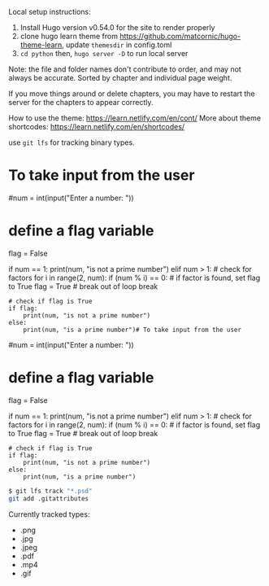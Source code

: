 Local setup instructions:

1. Install Hugo version v0.54.0 for the site to render properly
1. clone hugo learn theme from https://github.com/matcornic/hugo-theme-learn, update `themesdir` in config.toml
1. `cd python` then, `hugo server -D` to run local server

Note: the file and folder names don't contribute to order, and may not always be accurate. Sorted by chapter and individual page weight.

If you move things around or delete chapters, you may have to restart the server for the chapters to appear correctly.

How to use the theme: https://learn.netlify.com/en/cont/
More about theme shortcodes: https://learn.netlify.com/en/shortcodes/

use `git lfs` for tracking binary types.
# To take input from the user
#num = int(input("Enter a number: "))

# define a flag variable
flag = False

if num == 1:
    print(num, "is not a prime number")
elif num > 1:
    # check for factors
    for i in range(2, num):
        if (num % i) == 0:
            # if factor is found, set flag to True
            flag = True
            # break out of loop
            break

    # check if flag is True
    if flag:
        print(num, "is not a prime number")
    else:
        print(num, "is a prime number")# To take input from the user
#num = int(input("Enter a number: "))

# define a flag variable
flag = False

if num == 1:
    print(num, "is not a prime number")
elif num > 1:
    # check for factors
    for i in range(2, num):
        if (num % i) == 0:
            # if factor is found, set flag to True
            flag = True
            # break out of loop
            break

    # check if flag is True
    if flag:
        print(num, "is not a prime number")
    else:
        print(num, "is a prime number")

```bash
$ git lfs track "*.psd"
git add .gitattributes
```

Currently tracked types:
 - .png
 - .jpg
 - .jpeg
 - .pdf
 - .mp4
 - .gif
